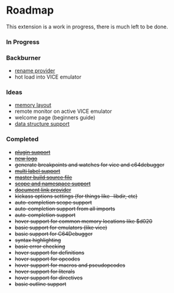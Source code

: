 # Roadmap

This extension is a work in progress, there is much left to be done.

### In Progress

### Backburner
* [rename provider](https://code.visualstudio.com/api/references/vscode-api#languages.registerRenameProvider)
* hot load into VICE emulator

### Ideas
* [memory layout](https://kickassmemoryview.insoft.se/)
* remote monitor on active VICE emulator
* welcome page (beginners guide)
* [data structure support](https://gitlab.com/retro-coder/commodore/kick-assembler-vscode-ext/issues/50)

### Completed
* ~~[plugin support](https://gitlab.com/retro-coder/commodore/kick-assembler-vscode-ext/issues/38)~~
* ~~[new logo](https://gitlab.com/retro-coder/commodore/kick-assembler-vscode-ext/issues/42)~~
* ~~generate breakpoints and watches for vice and c64debugger~~
* ~~[multi label support](http://www.theweb.dk/KickAssembler/webhelp/content/ch03s04.html)~~
* ~~[master build source file](https://gitlab.com/retro-coder/commodore/kick-assembler-vscode-ext/issues/35)~~
* ~~[scope and namespace support](http://www.theweb.dk/KickAssembler/webhelp/content/cpt_Namespaces.html)~~
* ~~[document link provider](https://code.visualstudio.com/api/references/vscode-api#languages.registerDocumentLinkProvider)~~
* ~~kickass options settings (for things like -libdir, etc)~~
* ~~auto-completion scope support~~
* ~~auto-completion support from all imports~~
* ~~auto-completion support~~
* ~~hover support for common memory locations like $d020~~
* ~~basic support for emulators (like vice)~~
* ~~basic support for C64Debugger~~
* ~~syntax highlighting~~
* ~~basic error checking~~
* ~~hover support for definitions~~
* ~~hover support for opcodes~~
* ~~hover support for macros and pseudopcodes~~
* ~~hover support for literals~~
* ~~hover support for directives~~
* ~~basic outline support~~